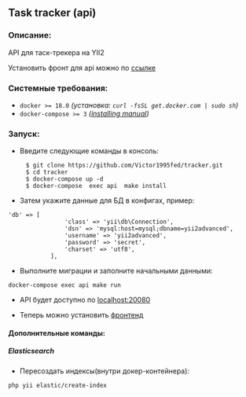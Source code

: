 ## Task tracker (api)
### Описание:
API для таск-трекера на YII2

Установить фронт для api можно по [ссылке](https://github.com/Victor1995fed/tracker-front.git)

### Системные требования:
- `docker >= 18.0` _(установка: `curl -fsSL get.docker.com | sudo sh`)_
-  `docker-compose >= 3` _([installing manual](https://docs.docker.com/compose/install/#install-compose))_


### Запуск:
- Введите следующие команды в консоль:

``` 
     $ git clone https://github.com/Victor1995fed/tracker.git
     $ cd tracker
     $ docker-compose up -d
     $ docker-compose  exec api  make install 
```
- Затем укажите данные для БД в конфигах, пример: 
```
'db' => [
                'class' => 'yii\db\Connection',
                'dsn' => 'mysql:host=mysql;dbname=yii2advanced',
                'username' => 'yii2advanced',
                'password' => 'secret',
                'charset' => 'utf8',
            ], 
```
- Выполните миграции и заполните начальными данными:
```
docker-compose exec api make run 
```
- API будет доступно по [localhost:20080](http://localhost:20080)

- Теперь можно установить [фронтенд](https://github.com/Victor1995fed/tracker-front.git)

#### Дополнительные команды:

##### Elasticsearch
- Пересоздать индексы(внутри докер-контейнера): 

```
php yii elastic/create-index
```
